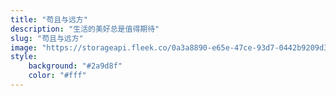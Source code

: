 ```yaml
---
title: "苟且与远方"
description: "生活的美好总是值得期待"
slug: "苟且与远方"
image: "https://storageapi.fleek.co/0a3a8890-e65e-47ce-93d7-0442b9209d38-bucket/blog/categories/life.jpg"
style:
    background: "#2a9d8f"
    color: "#fff"
---
```

